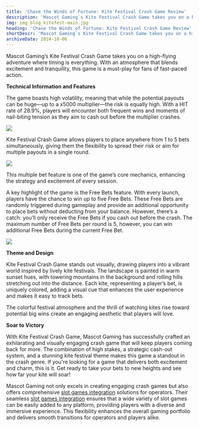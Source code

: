 ```yaml
---
title: 'Chase the Winds of Fortune: Kite Festival Crash Game Review'
description: 'Mascot Gaming`s Kite Festival Crash Game takes you on a high-flying adventure where timing is everything. With an atmosphere that blends excitement and tranquility, this game is a must-play for fans of fast-paced action.'
img: img_blog_kitefest-main.jpg
heading: 'Chase the Winds of Fortune: Kite Festival Crash Game Review'
shortDescr: 'Mascot Gaming`s Kite Festival Crash Game takes you on a high-flying adventure where timing is everything. With an atmosphere that blends excitement and tranquility, this game is a must-play for fans of fast-paced action.'
archiveDate: 2024-10-06
---
```

Mascot Gaming’s Kite Festival Crash Game takes you on a high-flying adventure where timing is everything. With an atmosphere that blends excitement and tranquility, this game is a must-play for fans of fast-paced action.

**Technical Information and Features**

The game boasts high volatility, meaning that while the potential payouts can be huge—up to a x5000 multiplier—the risk is equally high. With a HIT rate of 28.9%, players will encounter both frequent wins and moments of nail-biting tension as they aim to cash out before the multiplier crashes.

![](../../images/img_blog_kitefest-1.jpg)

Kite Festival Crash Game allows players to place anywhere from 1 to 5 bets simultaneously, giving them the flexibility to spread their risk or aim for multiple payouts in a single round. 

![](../../images/img_blog_kitefest-2.jpg)

This multiple bet feature is one of the game’s core mechanics, enhancing the strategy and excitement of every session.

A key highlight of the game is the Free Bets feature. With every launch, players have the chance to win up to five Free Bets. These Free Bets are randomly triggered during gameplay and provide an additional opportunity to place bets without deducting from your balance. However, there’s a catch: you’ll only receive the Free Bets if you cash out before the crash. The maximum number of Free Bets per round is 5, however, you can win additional Free Bets during the current Free Bet. 

![](../../images/img_blog_kitefest-3.jpg)



**Theme and Design**

Kite Festival Crash Game stands out visually, drawing players into a vibrant world inspired by lively kite festivals. The landscape is painted in warm sunset hues, with towering mountains in the background and rolling hills stretching out into the distance. Each kite, representing a player’s bet, is uniquely colored, adding a visual cue that enhances the user experience and makes it easy to track bets.

The colorful festival atmosphere and the thrill of watching kites rise toward potential big wins create an engaging aesthetic that players will love.



**Soar to Victory**

With Kite Festival Crash Game, Mascot Gaming has successfully crafted an exhilarating and visually engaging crash game that will keep players coming back for more. The combination of high stakes, a strategic cash-out system, and a stunning kite festival theme makes this game a standout in the crash genre. If you're looking for a game that delivers both excitement and charm, this is it. Get ready to take your bets to new heights and see how far your kite will soar!


Mascot Gaming not only excels in creating engaging crash games but also offers comprehensive [slot games integration](https://mascot.games/blog/casino-game-integration) solutions for operators. Their seamless [slot games integration](https://mascot.games/blog/casino-game-integration) ensures that a wide variety of slot games can be easily added to any platform, providing players with a diverse and immersive experience. This flexibility enhances the overall gaming portfolio and delivers smooth transitions for operators and players alike.
